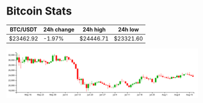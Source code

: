 # Bitcoin Stats

BTC/USDT|24h change|24h high|24h low|
|---|---|---|---|
|$23462.92|-1.97%|$24446.71|$23321.60|

<img src="./chart.svg">
